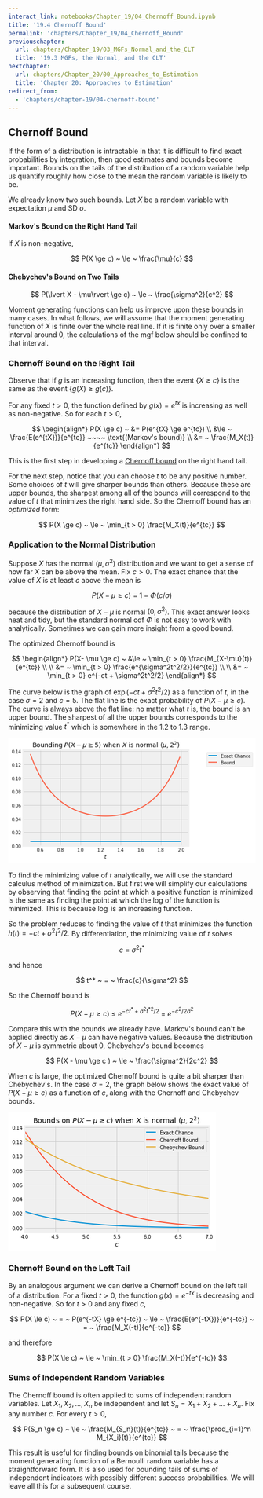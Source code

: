 ```yaml
---
interact_link: notebooks/Chapter_19/04_Chernoff_Bound.ipynb
title: '19.4 Chernoff Bound'
permalink: 'chapters/Chapter_19/04_Chernoff_Bound'
previouschapter:
  url: chapters/Chapter_19/03_MGFs_Normal_and_the_CLT
  title: '19.3 MGFs, the Normal, and the CLT'
nextchapter:
  url: chapters/Chapter_20/00_Approaches_to_Estimation
  title: 'Chapter 20: Approaches to Estimation'
redirect_from:
  - 'chapters/chapter-19/04-chernoff-bound'
---
```


## Chernoff Bound

If the form of a distribution is intractable in that it is difficult to find exact probabilities by integration, then good estimates and bounds become important. Bounds on the tails of the distribution of a random variable help us quantify roughly how close to the mean the random variable is likely to be. 

We already know two such bounds. Let $X$ be a random variable with expectation $\mu$ and SD $\sigma$.

#### Markov's Bound on the Right Hand Tail
If $X$ is non-negative, 

$$
P(X \ge c) ~  \le ~ \frac{\mu}{c}
$$

#### Chebychev's Bound on Two Tails

$$
P(\lvert X - \mu\rvert \ge c) ~ \le ~ \frac{\sigma^2}{c^2}
$$

Moment generating functions can help us improve upon these bounds in many cases. In what follows, we will assume that the moment generating function of $X$ is finite over the whole real line. If it is finite only over a smaller interval around 0, the calculations of the mgf below should be confined to that interval.

### Chernoff Bound on the Right Tail
Observe that if $g$ is an increasing function, then the event $\{ X \ge c \}$ is the same as the event $\{ g(X) \ge g(c)\}$. 

For any fixed $t > 0$, the function defined by $g(x) = e^{tx}$ is increasing as well as non-negative. So for each $t > 0$,

$$
\begin{align*}
P(X \ge c) ~ &= P(e^{tX} \ge e^{tc}) \\
&\le ~ \frac{E(e^{tX})}{e^{tc}} ~~~~ \text{(Markov's bound)} \\
&= ~ \frac{M_X(t)}{e^{tc}}
\end{align*}
$$

This is the first step in developing a [Chernoff bound](https://en.wikipedia.org/wiki/Chernoff_bound) on the right hand tail. 

For the next step, notice that you can choose $t$ to be any positive number. Some choices of $t$ will give sharper bounds than others. Because these are upper bounds, the sharpest among all of the bounds will correspond to the value of $t$ that minimizes the right hand side. So the Chernoff bound has an *optimized* form:

$$
P(X \ge c) ~ \le ~ \min_{t > 0} \frac{M_X(t)}{e^{tc}}
$$

### Application to the Normal Distribution

Suppose $X$ has the normal $(\mu, \sigma^2)$ distribution and we want to get a sense of how far $X$ can be above the mean. Fix $c > 0$. The exact chance that the value of $X$ is at least $c$ above the mean is

$$
P(X - \mu \ge c) ~ = ~ 1 - \Phi(c/\sigma)
$$

because the distribution of $X - \mu$ is normal $(0, \sigma^2)$. This exact answer looks neat and tidy, but the standard normal cdf $\Phi$ is not easy to work with analytically. Sometimes we can gain more insight from a good bound.

The optimized Chernoff bound is

$$
\begin{align*}
P(X- \mu \ge c) ~ &\le ~ \min_{t > 0} \frac{M_{X-\mu}(t)}{e^{tc}} \\ \\
&= ~ \min_{t > 0} \frac{e^{\sigma^2t^2/2}}{e^{tc}} \\ \\
&= ~ \min_{t > 0} e^{-ct + \sigma^2t^2/2}
\end{align*}
$$

The curve below is the graph of $\exp(-ct + \sigma^2t^2/2)$ as a function of $t$, in the case $\sigma = 2$ and $c = 5$. The flat line is the exact probability of $P(X - \mu \ge c)$. The curve is always above the flat line: no matter what $t$ is, the bound is an upper bound. The sharpest of all the upper bounds corresponds to the minimizing value $t^*$ which is somewhere in the 1.2 to 1.3 range.





![png](../../images/chapters/Chapter_19/04_Chernoff_Bound_4_0.png)


To find the minimizing value of $t$ analytically, we will use the standard calculus method of minimization. But first we will simplify our calculations by observing that finding the point at which a positive function is minimized is the same as finding the point at which the log of the function is minimized. This is because $\log$ is an increasing function.

So the problem reduces to finding the value of $t$ that minimizes the function $h(t) = -ct + \sigma^2t^2/2$. By differentiation, the minimizing value of $t$ solves

$$
c ~ = ~ \sigma^2 t^*
$$

and hence

$$
t^* ~ = ~ \frac{c}{\sigma^2}
$$

So the Chernoff bound is 

$$
P(X - \mu \ge c) ~ \le ~ e^{-ct^* + \sigma^2{t^*}^2/2} ~ = ~ e^{-c^2/2\sigma^2}
$$

Compare this with the bounds we already have. Markov's bound can't be applied directly as $X - \mu$ can have negative values. Because the distribution of $X - \mu$ is symmetric about 0, Chebychev's bound becomes

$$
P(X - \mu \ge c ) ~ \le ~ \frac{\sigma^2}{2c^2}
$$

When $c$ is large, the optimized Chernoff bound is quite a bit sharper than Chebychev's. In the case $\sigma = 2$, the graph below shows the exact value of $P(X - \mu \ge c)$ as a function of $c$, along with the Chernoff and Chebychev bounds.





![png](../../images/chapters/Chapter_19/04_Chernoff_Bound_6_0.png)


### Chernoff Bound on the Left Tail
By an analogous argument we can derive a Chernoff bound on the left tail of a distribution. For a fixed $t > 0$, the function $g(x) = e^{-tx}$ is decreasing and non-negative. So for $t > 0$ and any fixed $c$,

$$
P(X \le c) ~ = ~ P(e^{-tX} \ge e^{-tc}) ~ \le ~ \frac{E(e^{-tX})}{e^{-tc}}
~ = ~ \frac{M_X(-t)}{e^{-tc}}
$$

and therefore

$$
P(X \le c) ~ \le ~ \min_{t > 0} \frac{M_X(-t)}{e^{-tc}}
$$

### Sums of Independent Random Variables
The Chernoff bound is often applied to sums of independent random variables. Let $X_1, X_2, \ldots, X_n$ be independent and let $S_n = X_1 + X_2 + \ldots + X_n$. Fix any number $c$. For every $t > 0$,

$$
P(S_n \ge c) ~ \le ~ \frac{M_{S_n}(t)}{e^{tc}} ~ = ~ \frac{\prod_{i=1}^n M_{X_i}(t)}{e^{tc}}
$$

This result is useful for finding bounds on binomial tails because the moment generating function of a Bernoulli random variable has a straightforward form. It is also used for bounding tails of sums of independent indicators with possibly different success probabilities. We will leave all this for a subsequent course.
